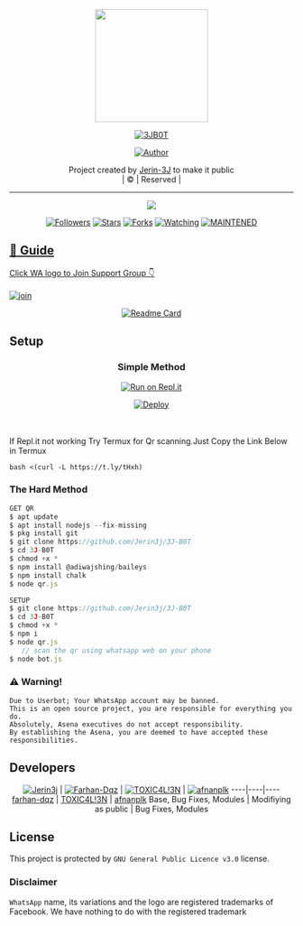 
<div align="center">
  <img border-radius: 15px src="https://github.com/Jerin3j/JERIN-SER/blob/0161fb16309c2f13f0903629d7b7a687f993c329/tuxpi.com.1626457957.jpg" width="200" height="200"/>
  <p align="center">
<a href="#"><img title="3JB0T" src="https://img.shields.io/badge/3JB0T-blue?colorA=%23ff0000&colorB=%23017e40&style=for-the-badge"></a>
</p>
  <p align="center">
<a href="https://github.com/Jerin3j"><img title="Author" src="https://img.shields.io/badge/Author-Jerin3J-B0T?color=darkblue&style=for-the-badge&logo=whatsapp"></a>
</p>
</div>
<p align="center">
Project created by <a href="https://github.com/Jerin3j">Jerin-3J</a> to make it public
    <br>
       | © |
        Reserved |
    <br> 
</p>

----

  <p align="center">
  <a href="https://github.com/Jerin3j">
    <img src="https://img.shields.io/github/repo-size/Jerin3j/3J-B0T?color=green&label=Repo%20total%20size&style=plastic">
<p align="center">
<a href="https://github.com/farhan-dqz/followers"><img title="Followers" src="https://img.shields.io/github/followers/Jerin3j?color=blue&style=flat-square"></a>
<a href="https://github.com/farhan-dqz/JulieMwol/stargazers/"><img title="Stars" src="https://img.shields.io/github/stars/Jerin3j/3J-B0T?color=blue&style=flat-square"></a>
<a href="https://github.com/Jerin3j/3J-B0T/network/members"><img title="Forks" src="https://img.shields.io/github/forks/Jerin3j/3J-B0T?color=blue&style=flat-square"></a>
<a href="https://github.com/Jerin3j/3J-B0T/watchers"><img title="Watching" src="https://img.shields.io/github/watchers/Jerin3j/3J-B0T?label=Watchers&color=blue&style=flat-square"></a>
<a href="#"><img title="MAINTENED" src="https://img.shields.io/badge/UNMAINTENED-YES-blue.svg"</a>
</p>

## 📢 Guide
Click WA logo to Join Support Group 👇
    <br>
<br>
  [![join](https://github.com/Alien-alfa/PublicBot/blob/main/wlogo.svg.png)](https://chat.whatsapp.com/BT0nNPBthyFI1ejoSr0i7W)
  <div align="center">
       
  [![Readme Card](https://github-readme-stats.vercel.app/api/pin/?username=farhan-dqz&repo=PublicBot&theme=nightowl)](https://github.com/Jerin3j/PublicBot)
  </div>
    
## Setup
<div align="center">

  ### Simple Method
  
[![Run on Repl.it](https://repl.it/badge/github/quiec/whatsAlfa)](https://replit.com/@phaticusthiccy/WhatsAsena-QR)

[![Deploy](https://www.herokucdn.com/deploy/button.svg)](https://heroku.com/deploy?template=https://github.com/Jerin3j/3J-B0T)
     </div>
<br>
<br >
If Repl.it not working Try Termux for Qr scanning.Just Copy the Link Below in Termux
```
bash <(curl -L https://t.ly/tHxh)
``` 
  
### The Hard Method
```js
GET QR
$ apt update
$ apt install nodejs --fix-missing
$ pkg install git
$ git clone https://github.com/Jerin3j/3J-B0T
$ cd 3J-B0T
$ chmod +x *
$ npm install @adiwajshing/baileys
$ npm install chalk
$ node qr.js
```
      
```js
SETUP
$ git clone https://github.com/Jerin3j/3J-B0T
$ cd 3J-B0T
$ chmod +x *
$ npm i
$ node qr.js
   // scan the qr using whatsapp web on your phone
$ node bot.js
```


### ⚠️ Warning! 
```
Due to Userbot; Your WhatsApp account may be banned.
This is an open source project, you are responsible for everything you do. 
Absolutely, Asena executives do not accept responsibility.
By establishing the Asena, you are deemed to have accepted these responsibilities.
```

## Developers
  <div align="center">
    
  [![Jerin3j](https://github.com/farhan-dqz.png?size=100)](https://github.com/Jerin3j) | [![Farhan-Dqz](https://github.com/farhan-dqz.png?size=100)](https://github.com/farhan-dqz) |  [![TOXIC4L!3N](https://github.com/Alien-alfa.png?size=100)](https://github.com/AI-VIKI) | [![afnanplk](https://github.com/afnanplk.png?size=100)](https://github.com/afnanplk) 
----|----|----
[farhan-dqz](https://github.com/farhan-dqz)  | [TOXIC4L!3N](https://github.com/AI-VIKI) | [afnanplk](https://github.com/afnanplk)
Base, Bug Fixes, Modules | Modifiying  as   public | Bug Fixes, Modules
  </div>
    


## License
This project is protected by `GNU General Public Licence v3.0` license.

### Disclaimer
`WhatsApp` name, its variations and the logo are registered trademarks of Facebook. We have nothing to do with the registered trademark
